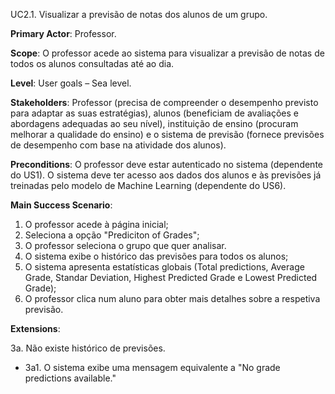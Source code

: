 UC2.1. Visualizar a previsão de notas dos alunos de um grupo.

**Primary Actor**: Professor.

**Scope**: O professor acede ao sistema para visualizar a previsão de notas de todos os alunos consultadas até ao dia.

**Level**: User goals – Sea level.

**Stakeholders**: Professor (precisa de compreender o desempenho previsto para adaptar as suas estratégias), alunos (beneficiam de avaliações e abordagens adequadas ao seu nível), instituição de ensino (procuram melhorar a qualidade do ensino) e o sistema de previsão (fornece previsões de desempenho com base na atividade dos alunos).

**Preconditions**: O professor deve estar autenticado no sistema (dependente do US1). O sistema deve ter acesso aos dados dos alunos e às previsões já treinadas pelo modelo de Machine Learning (dependente do US6). 

**Main Success Scenario**:  
1. O professor acede à página inicial;
2. Seleciona a opção "Prediciton of Grades";
3. O professor seleciona o grupo que quer analisar.
4. O sistema exibe o histórico das previsões para todos os alunos;
5. O sistema apresenta estatísticas globais (Total predictions, Average Grade, Standar Deviation, Highest Predicted Grade e Lowest Predicted Grade);
6. O professor clica num aluno para obter mais detalhes sobre a respetiva previsão.

**Extensions**:

3a. Não existe histórico de previsões.
- 3a1. O sistema exibe uma mensagem equivalente a "No grade predictions available."
 